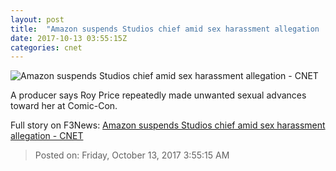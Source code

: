 ```yaml
---
layout: post
title:  "Amazon suspends Studios chief amid sex harassment allegation     - CNET"
date: 2017-10-13 03:55:15Z
categories: cnet
---
```


![Amazon suspends Studios chief amid sex harassment allegation     - CNET](https://cnet2.cbsistatic.com/img/24S91EnOhvOFXB0EBBrG5oamCVE=/670x503/2017/10/13/e8c9b88b-a612-4749-99ff-e5f5fda4a95a/gettyimages-607808772.jpg)

A producer says Roy Price repeatedly made unwanted sexual advances toward her at Comic-Con.


Full story on F3News: [Amazon suspends Studios chief amid sex harassment allegation     - CNET](http://www.f3nws.com/n/YqWCF)

> Posted on: Friday, October 13, 2017 3:55:15 AM

